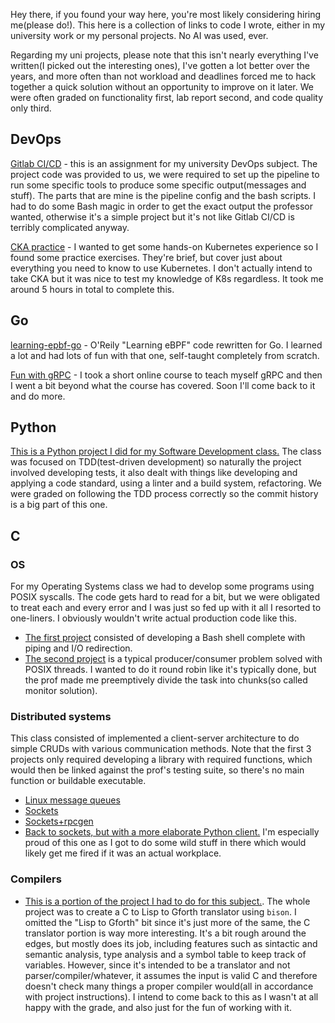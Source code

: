 Hey there, if you found your way here, you're most likely considering hiring me(please do!). This here is a collection of links to code I wrote, either in my university work or my personal projects. No AI was used, ever.

Regarding my uni projects, please note that this isn't nearly everything I've written(I picked out the interesting ones), I've gotten a lot better over the years, and more often than not workload and deadlines forced me to hack together a quick solution without an opportunity to improve on it later. We were often graded on functionality first, lab report second, and code quality only third.

## DevOps
[Gitlab CI/CD](https://gitlab.com/viktordoronin/devops) - this is an assignment for my university DevOps subject. The project code was provided to us, we were required to set up the pipeline to run some specific tools to produce some specific output(messages and stuff). The parts that are mine is the pipeline config and the bash scripts. I had to do some Bash magic in order to get the exact output the professor wanted, otherwise it's a simple project but it's not like Gitlab CI/CD is terribly complicated anyway.

[CKA practice](https://github.com/viktordoronin/cka-practice) - I wanted to get some hands-on Kubernetes experience so I found some practice exercises. They're brief, but cover just about everything you need to know to use Kubernetes. I don't actually intend to take CKA but it was nice to test my knowledge of K8s regardless. It took me around 5 hours in total to complete this.

## Go
[learning-epbf-go](https://github.com/viktordoronin/learning-ebpf-go) - O'Reily "Learning eBPF" code rewritten for Go. I learned a lot and had lots of fun with that one, self-taught completely from scratch.

[Fun with gRPC](https://github.com/viktordoronin/fun-with-grpc) - I took a short online course to teach myself gRPC and then I went a bit beyond what the course has covered. Soon I'll come back to it and do more.
## Python
[This is a Python project I did for my Software Development class.](https://github.com/viktordoronin/python-sd) The class was focused on TDD(test-driven development) so naturally the project involved developing tests, it also dealt with things like developing and applying a code standard, using a linter and a build system, refactoring. We were graded on following the TDD process correctly so the commit history is a big part of this one.
## C
### OS
For my Operating Systems class we had to develop some programs using POSIX syscalls. The code gets hard to read for a bit, but we were obligated to treat each and every error and I was just so fed up with it all I resorted to one-liners. I obviously wouldn't write actual production code like this. 
- [The first project](https://github.com/viktordoronin/os_shell) consisted of developing a Bash shell complete with piping and I/O redirection.
- [The second project](https://github.com/viktordoronin/os_threads) is a typical producer/consumer problem solved with POSIX threads. I wanted to do it round robin like it's typically done, but the prof made me preemptively divide the task into chunks(so called monitor solution).
### Distributed systems
This class consisted of implemented a client-server architecture to do simple CRUDs with various communication methods. Note that the first 3 projects only required developing a library with required functions, which would then be linked against the prof's testing suite, so there's no main function or buildable executable.
- [Linux message queues](https://github.com/viktordoronin/mq)
- [Sockets](https://github.com/viktordoronin/SSDD_EE2)
- [Sockets+rpcgen](https://github.com/viktordoronin/rpcgen)
- [Back to sockets, but with a more elaborate Python client.](https://github.com/viktordoronin/SSDD_PRACTICA) I'm especially proud of this one as I got to do some wild stuff in there which would likely get me fired if it was an actual workplace.
### Compilers
- [This is a portion of the project I had to do for this subject.](https://github.com/viktordoronin/ctolisp). The whole project was to create a C to Lisp to Gforth translator using `bison`. I omitted the "Lisp to Gforth" bit since it's just more of the same, the C translator portion is way more interesting. It's a bit rough around the edges, but mostly does its job, including features such as sintactic and semantic analysis, type analysis and a symbol table to keep track of variables. However, since it's intended to be a translator and not parser/compiler/whatever, it assumes the input is valid C and therefore doesn't check many things a proper compiler would(all in accordance with project instructions). I intend to come back to this as I wasn't at all happy with the grade, and also just for the fun of working with it. 
